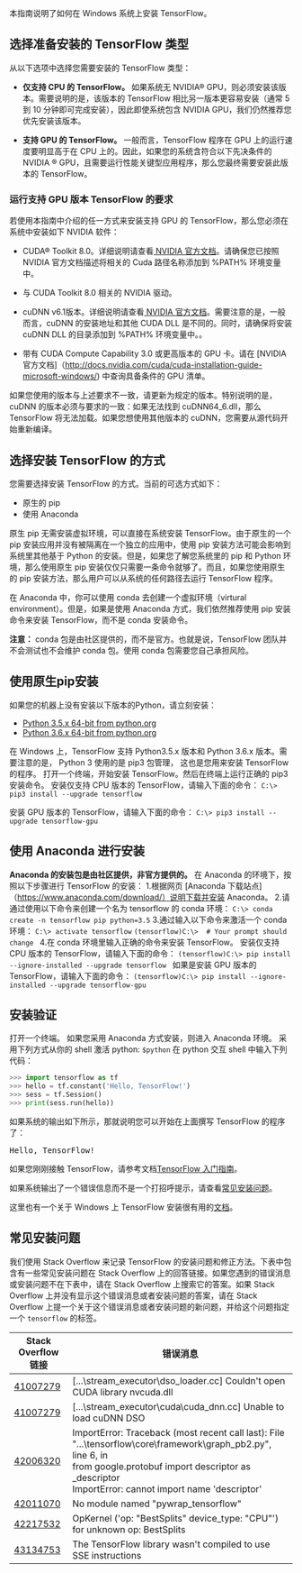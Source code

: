 本指南说明了如何在 Windows 系统上安装 TensorFlow。
## 选择准备安装的 TensorFlow 类型
从以下选项中选择您需要安装的 TensorFlow 类型：

-  **仅支持 CPU 的 TensorFlow。** 如果系统无 NVIDIA® GPU，则必须安装该版本。需要说明的是，该版本的 TensorFlow 相比另一版本更容易安装（通常 5 到 10 分钟即可完成安装），因此即使系统包含 NVIDIA GPU，我们仍然推荐您优先安装该版本。


- **支持 GPU 的 TensorFlow。** 一般而言，TensorFlow 程序在 GPU 上的运行速度要明显高于在 CPU 上的。因此，如果您的系统含符合以下先决条件的 NVIDIA ® GPU，且需要运行性能关键型应用程序，那么您最终需要安装此版本的 TensorFlow。

### 运行支持 GPU 版本 TensorFlow 的要求
若使用本指南中介绍的任一方式来安装支持 GPU 的 TensorFlow，那么您必须在系统中安装如下 NVIDIA 软件：

- CUDA® Toolkit 8.0。详细说明请查看[ NVIDIA 官方文档](http://docs.nvidia.com/cuda/cuda-installation-guide-microsoft-windows/)。请确保您已按照 NVIDIA 官方文档描述将相关的 Cuda 路径名称添加到 %PATH% 环境变量中。

- 与 CUDA Toolkit 8.0 相关的 NVIDIA 驱动。

- cuDNN v6.1版本。详细说明请查看[ NVIDIA 官方文档](http://docs.nvidia.com/cuda/cuda-installation-guide-microsoft-windows/)。需要注意的是，一般而言，cuDNN 的安装地址和其他 CUDA DLL 是不同的。同时，请确保将安装 cuDNN DLL 的目录添加到 %PATH% 环境变量中。。

- 带有 CUDA Compute Capability 3.0 或更高版本的 GPU 卡。请在 [NVIDIA 官方文档]（http://docs.nvidia.com/cuda/cuda-installation-guide-microsoft-windows/) 中查询具备条件的 GPU 清单。

如果您使用的版本与上述要求不一致，请更新为规定的版本。特别说明的是，cuDNN 的版本必须与要求的一致：如果无法找到 cuDNN64_6.dll，那么 TensorFlow 将无法加载。如果您想使用其他版本的 cuDNN，您需要从源代码开始重新编译。

## 选择安装 TensorFlow 的方式
您需要选择安装 TensorFlow 的方式。当前的可选方式如下：
- 原生的 pip 
- 使用 Anaconda

原生 pip 无需安装虚拟环境，可以直接在系统安装 TensorFlow。由于原生的一个 pip 安装应用并没有被隔离在一个独立的应用中，使用 pip 安装方法可能会影响到系统里其他基于 Python 的安装。但是，如果您了解您系统里的 pip 和 Python 环境，那么使用原生 pip 安装仅仅只需要一条命令就够了。而且，如果您使用原生的 pip 安装方法，那么用户可以从系统的任何路径去运行 TensorFlow 程序。

在 Anaconda 中，你可以使用 conda 去创建一个虚拟环境（virtural environment）。但是，如果是使用 Anaconda 方式，我们依然推荐使用 pip 安装命令来安装 TensorFlow，而不是 conda 安装命令。

**注意：** conda 包是由社区提供的，而不是官方。也就是说，TensorFlow 团队并不会测试也不会维护 conda 包。使用 conda 包需要您自己承担风险。

## 使用原生pip安装
如果您的机器上没有安装以下版本的Python，请立刻安装：
- [Python 3.5.x 64-bit from python.org](https://www.python.org/downloads/release/python-352/)
- [Python 3.6.x 64-bit from python.org](https://www.python.org/downloads/release/python-362/)

在 Windows 上，TensorFlow 支持 Python3.5.x 版本和 Python 3.6.x 版本。需要注意的是， Python 3 使用的是 pip3 包管理， 这也是您用来安装 TensorFlow 的程序。
打开一个终端，开始安装 TensorFlow。然后在终端上运行正确的 pip3 安装命令。 安装仅支持 CPU 版本的 TensorFlow，请输入下面的命令：
`C:\> pip3 install --upgrade tensorflow`

安装 GPU 版本的 TensorFlow，请输入下面的命令：
`C:\> pip3 install --upgrade tensorflow-gpu`

## 使用 Anaconda 进行安装
**Anaconda 的安装包是由社区提供，非官方提供的。**
在 Anaconda 的环境下，按照以下步骤进行 TensorFlow 的安装：
1.根据网页 [Anaconda 下载站点]（https://www.anaconda.com/download/）说明下载并安装 Anaconda。 
2.请通过使用以下命令来创建一个名为 tensorflow 的 conda 环境：
`C:\> conda create -n tensorflow pip python=3.5`
3.通过输入以下命令来激活一个 conda 环境：
`C:\> activate tensorflow`
`(tensorflow)C:\>  # Your prompt should change `
4.在 conda 环境里输入正确的命令来安装 TensorFlow。 安装仅支持 CPU 版本的 TensorFlow，请输入下面的命令：
`(tensorflow)C:\> pip install --ignore-installed --upgrade tensorflow `
如果是安装 GPU 版本的 TensorFlow，请输入下面的命令：
`(tensorflow)C:\> pip install --ignore-installed --upgrade tensorflow-gpu `

## 安装验证
打开一个终端。
如果您采用 Anaconda 方式安装，则进入 Anaconda 环境。
采用下列方式从你的 shell 激活 python:
`$python`
在 python 交互 shell 中输入下列代码：
```python
>>> import tensorflow as tf
>>> hello = tf.constant('Hello, TensorFlow!')
>>> sess = tf.Session()
>>> print(sess.run(hello))
```
如果系统的输出如下所示，那就说明您可以开始在上面撰写 TensorFlow 的程序了：
<pre>Hello, TensorFlow!</pre>
如果您刚刚接触 TensorFlow，请参考文档[TensorFlow 入门指南](https://github.com/xitu/tensorflow/blob/zh-hans/tensorflow/docs_src/get_started/get_started.md)。

如果系统输出了一个错误信息而不是一个打招呼提示，请查看[常见安装问题](#常见安装问题)。

这里也有一个关于 Windows 上 TensorFlow 安装很有用的[文档](https://gist.github.com/mrry/ee5dbcfdd045fa48a27d56664411d41c)。


## 常见安装问题
我们使用 Stack Overflow 来记录 TensorFlow 的安装问题和修正方法。下表中包含有一些常见安装问题在 Stack Overflow 上的回答链接。如果您遇到的错误消息或安装问题不在下表中，请在 Stack Overflow 上搜索它的答案。如果 Stack Overflow 上并没有显示这个错误消息或者安装问题的答案，请在 Stack Overflow 上提一个关于这个错误消息或者安装问题的新问题，并给这个问题指定一个 `tensorflow` 的标签。

| Stack Overflow 链接 | 错误消息 |
| ---------- | --------------- |
| [41007279](https://stackoverflow.com/questions/41007279/tensorflow-on-windows-couldnt-open-cuda-library-cudnn64-5-dll) | [...\stream_executor\dso_loader.cc] Couldn't open CUDA library nvcuda.dll |
| [41007279](https://stackoverflow.com/questions/41007279/tensorflow-on-windows-couldnt-open-cuda-library-cudnn64-5-dll) | [...\stream_executor\cuda\cuda_dnn.cc] Unable to load cuDNN DSO |
| [42006320](https://stackoverflow.com/questions/42011070/on-windows-running-import-tensorflow-generates-no-module-named-pywrap-tenso) | ImportError: Traceback (most recent call last):  File "...\tensorflow\core\framework\graph_pb2.py", line 6, in  <br>from google.protobuf import descriptor as _descriptor  <br>ImportError: cannot import name 'descriptor'  |
| [42011070](https://stackoverflow.com/questions/42011070/on-windows-running-import-tensorflow-generates-no-module-named-pywrap-tenso) | No module named "pywrap_tensorflow" |
| [42217532](https://stackoverflow.com/questions/42217532/tensorflow-version-1-0-0-rc2-on-windows-opkernel-op-bestsplits-device-typ) | OpKernel ('op: "BestSplits" device_type: "CPU"') for unknown op: BestSplits |
| [43134753](https://stackoverflow.com/questions/43134753/tensorflow-wasnt-compiled-to-use-sse-etc-instructions-but-these-are-availab) | The TensorFlow library wasn't compiled to use SSE instructions |
